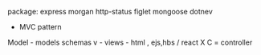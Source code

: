 package:
 express  morgan http-status figlet mongoose dotnev


 - MVC pattern 

 Model - models schemas
 v - views - html , ejs,hbs / react X
 C = controller 